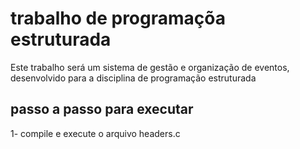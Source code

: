 # trabalho de programaçõa estruturada

Este trabalho será um sistema de gestão e organização de eventos, desenvolvido para a disciplina de programação estruturada 

## passo a passo para executar
1- compile e execute o arquivo headers.c
